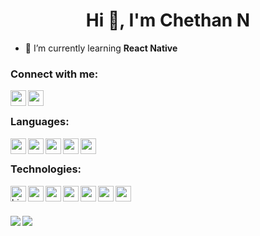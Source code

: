 <h1 align="center">Hi 👋, I'm Chethan N</h1>
<!-- <h3 align="center">A passionate fullstack developer</h3> -->

- 🌱 I’m currently learning **React Native**

<h3 align="left">Connect with me:</h3>
<a href="mailto:chethan.n@niveussolutions.com">
  <img align="left" width="25" src="https://cdn.jsdelivr.net/npm/simple-icons@v3/icons/gmail.svg">
</a>
<a href="https://www.linkedin.com/in/chethan-170/">
  <img align="left" width="25" src="https://cdn.jsdelivr.net/npm/simple-icons@v3/icons/linkedin.svg">
</a>
<br />

<h3 align="left">Languages:</h3>
<a href="https://developer.mozilla.org/en-US/docs/Web/HTML" title="HTML">
  <img align="left" width="25" src="https://cdn.jsdelivr.net/npm/simple-icons@3.13.0/icons/html5.svg">
</a>
<a href="https://developer.mozilla.org/en-US/docs/Web/CSS" title="CSS">
  <img align="left" width="25" src="https://cdn.jsdelivr.net/npm/simple-icons@3.13.0/icons/css3.svg">
</a>
<a href="https://developer.mozilla.org/en-US/docs/Web/JavaScript" title="Javascript">
  <img align="left" width="25" src="https://cdn.jsdelivr.net/npm/simple-icons@3.13.0/icons/javascript.svg">
</a>
<a href="https://www.php.net/" title="PHP">
  <img align="left" width="25" src="https://cdn.jsdelivr.net/npm/simple-icons@3.13.0/icons/php.svg">
</a>
<a href="https://dart.dev/" title="Dart">
  <img align="left" width="25" src="https://cdn.jsdelivr.net/npm/simple-icons@3.13.0/icons/dart.svg">
</a>
<br/>

<h3 align="left">Technologies:</h3>
<a href="https://nodejs.org/en/" title="NodeJS">
  <img align="left" width="25" alt="hi" src="https://cdn.jsdelivr.net/npm/simple-icons@3.13.0/icons/node-dot-js.svg">
</a>
<a href="https://reactjs.org/" title="React">
  <img align="left" width="25" src="https://cdn.jsdelivr.net/npm/svg-icon@0.8.2/dist/svg/dev/react.svg">
</a>
<a href="https://flutter.dev/" title="Flutter">
  <img align="left" width="25" src="https://cdn.jsdelivr.net/npm/simple-icons@3.13.0/icons/flutter.svg">
</a>
<a href="https://codeigniter.com/" title="Codeigniter">
  <img align="left" width="25" src="https://cdn.jsdelivr.net/npm/simple-icons@3.13.0/icons/codeigniter.svg">
</a>
<a href="https://www.djangoproject.com/" title="Django">
  <img align="left" width="25" src="https://cdn.jsdelivr.net/npm/simple-icons@3.13.0/icons/django.svg">
</a>
<a href="https://www.mongodb.com/" title="Mongodb">
  <img align="left" width="25" src="https://cdn.jsdelivr.net/npm/simple-icons@3.13.0/icons/mongodb.svg">
</a>
<a href="https://firebase.google.com/" title="Firebase">
  <img align="left" width="25" src="https://cdn.jsdelivr.net/npm/simple-icons@3.13.0/icons/firebase.svg">
</a>

<br /><br />
<!--   ![GitHub stats](https://github-readme-stats.vercel.app/api?username=ChethanN17&show_icons=true&theme=tokyonight)
  ![Top Langs](https://github-readme-stats.vercel.app/api/top-langs/?username=ChethanN17&theme=tokyonight) -->

<div>
  <a href="https://github-readme-stats.vercel.app/api?username=ChethanN17&count_private=true&show_icons=true&theme=tokyonight">
    <img  align="left" src="https://github-readme-stats.vercel.app/api?username=ChethanN17&count_private=true&show_icons=true&theme=tokyonight" />
  </a>
  <a href="https://github-readme-stats.vercel.app/api/top-langs/?username=ChethanN17&hide=php&theme=tokyonight">
    <img align="left" src="https://github-readme-stats.vercel.app/api/top-langs/?username=ChethanN17&hide=php&theme=tokyonight" />
  </a>
</div>
